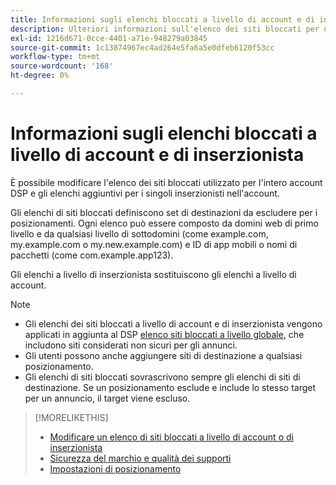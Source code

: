 ```yaml
---
title: Informazioni sugli elenchi bloccati a livello di account e di inserzionista
description: Ulteriori informazioni sull'elenco dei siti bloccati per un account o un inserzionista.
exl-id: 1216d671-0cce-4401-a71e-948279a03845
source-git-commit: 1c13874967ec4ad264e5fa6a5e0dfeb6120f53cc
workflow-type: tm+mt
source-wordcount: '168'
ht-degree: 0%

---
```


# Informazioni sugli elenchi bloccati a livello di account e di inserzionista

È possibile modificare l&#39;elenco dei siti bloccati utilizzato per l&#39;intero account DSP e gli elenchi aggiuntivi per i singoli inserzionisti nell&#39;account.

Gli elenchi di siti bloccati definiscono set di destinazioni da escludere per i posizionamenti. Ogni elenco può essere composto da domini web di primo livello e da qualsiasi livello di sottodomini (come example.com, my.example.com o my.new.example.com) e ID di app mobili o nomi di pacchetti (come com.example.app123).

Gli elenchi a livello di inserzionista sostituiscono gli elenchi a livello di account.

>[!NOTE]
>
>* Gli elenchi dei siti bloccati a livello di account e di inserzionista vengono applicati in aggiunta al DSP [elenco siti bloccati a livello globale](/help/dsp/introduction/features/brand-safety-media-quality.md#global-blocked-sites), che includono siti considerati non sicuri per gli annunci.
>* Gli utenti possono anche aggiungere siti di destinazione a qualsiasi posizionamento.
>* Gli elenchi di siti bloccati sovrascrivono sempre gli elenchi di siti di destinazione. Se un posizionamento esclude e include lo stesso target per un annuncio, il target viene escluso.


>[!MORELIKETHIS]
>
>* [Modificare un elenco di siti bloccati a livello di account o di inserzionista](/help/dsp/admin/blocked-sites-list-edit.md)
>* [Sicurezza del marchio e qualità dei supporti](/help/dsp/introduction/features/brand-safety-media-quality.md)
>* [Impostazioni di posizionamento](/help/dsp/campaign-management/placements/placement-settings.md)


